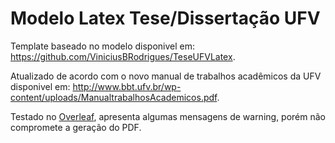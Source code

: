 # Modelo Latex Tese/Dissertação UFV

Template baseado no modelo disponivel em: https://github.com/ViniciusBRodrigues/TeseUFVLatex.

Atualizado de acordo com o novo manual de trabalhos acadêmicos da UFV disponivel em: http://www.bbt.ufv.br/wp-content/uploads/ManualtrabalhosAcademicos.pdf.

Testado no [Overleaf](https://www.overleaf.com/), apresenta algumas mensagens de warning, porém não compromete a geração do PDF.
